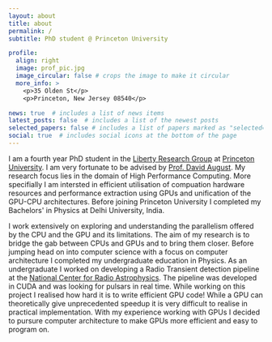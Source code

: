 ```yaml
---
layout: about
title: about
permalink: /
subtitle: PhD student @ Princeton University

profile:
  align: right
  image: prof_pic.jpg
  image_circular: false # crops the image to make it circular
  more_info: >
    <p>35 Olden St</p>
    <p>Princeton, New Jersey 08540</p>

news: true  # includes a list of news items
latest_posts: false  # includes a list of the newest posts
selected_papers: false # includes a list of papers marked as "selected={true}"
social: true  # includes social icons at the bottom of the page
---
```


I am a fourth year PhD student in the [Liberty Research Group](https://liberty.princeton.edu/) at [Princeton University](https://princeton.edu/). I am very fortunate to be advised by [Prof. David August](http://august.princeton.edu/). My research focus lies in the domain of High Performance Computing. More specifially I am intersted in efficient utilisation of compuation hardware resources and performance extraction using GPUs and unification of the GPU-CPU architectures. Before joining Princeton University I completed my Bachelors' in Physics at Delhi University, India. 


I work extensively on exploring and understanding the parallelism offered by the CPU and the GPU and its limitations. The aim of my research is to bridge the gab between CPUs and GPUs and to bring them closer. Before jumping head on into computer science with a focus on computer architecture I completed my undergraduate education in Physics. As an undergraduate I worked on developing a Radio Transient detection pipeline at the [National Center for Radio Astrophysics](http://www.ncra.tifr.res.in/). The pipeline was developed in CUDA and was looking for pulsars in real time. While working on this project I realised how hard it is to write efficient GPU code! While a GPU can theoretically give unprecedented speedup it is very difficult to realise in practical implementation. With my experience working with GPUs I decided to pursure computer architecture to make GPUs more efficient and easy to program on. 

